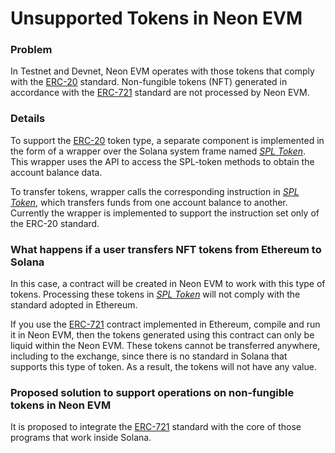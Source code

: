 # Unsupported Tokens in Neon EVM

### Problem
In Testnet and Devnet, Neon EVM operates with those tokens that comply with the [ERC-20](https://doc.neonlabs.org/docs/glossary#erc-20) standard. Non-fungible tokens (NFT) generated in accordance with the [ERC-721](https://doc.neonlabs.org/docs/glossary#erc-721) standard are not processed by Neon EVM.

### Details
To support the [ERC-20](https://doc.neonlabs.org/docs/glossary#erc-20) token type, a separate component is implemented in the form of a wrapper over the Solana system frame named *[SPL Token](https://doc.neonlabs.org/docs/glossary#solana-program-library-token-spl-token)*. This wrapper uses the API to access the SPL-token methods to obtain the account balance data.

To transfer tokens, wrapper calls the corresponding instruction in *[SPL Token](https://doc.neonlabs.org/docs/glossary#solana-program-library-token-spl-token)*, which transfers funds from one account balance to another. Currently the wrapper is implemented to support the instruction set only of the ERC-20 standard.

### What happens if a user transfers NFT tokens from Ethereum to Solana
In this case, a contract will be created in Neon EVM to work with this type of tokens. Processing these tokens in *[SPL Token](https://doc.neonlabs.org/docs/glossary#solana-program-library-token-spl-token)* will not comply with the standard adopted in Ethereum.

If you use the [ERC-721](https://doc.neonlabs.org/docs/glossary#erc-721) contract implemented in Ethereum, compile and run it in Neon EVM, then the tokens generated using this contract can only be liquid within the Neon EVM. These tokens cannot be transferred anywhere, including to the exchange, since there is no standard in Solana that supports this type of token. As a result, the tokens will not have any value.

### Proposed solution to support operations on non-fungible tokens in Neon EVM
It is proposed to integrate the [ERC-721](https://doc.neonlabs.org/docs/glossary#erc-721) standard with the core of those programs that work inside Solana.